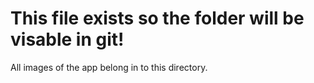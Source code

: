 This file exists so the folder will be visable in git!
==

All images of the app belong in to this directory.